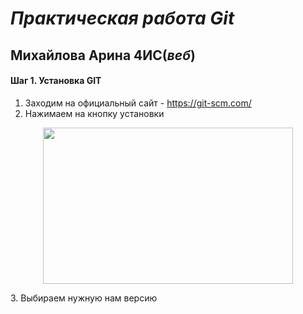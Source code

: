 # *Практическая работа Git*
## Михайлова Арина 4ИС(*веб*)
#### Шаг 1. Установка GIT
1. Заходим на официальный сайт - https://git-scm.com/
2. Нажимаем на кнопку установки
<p align="center">
  <img width="400" height="250" src="file:///C:/Users/IS/Desktop/git_Mihaylova/img.png">
</p>
3. Выбираем нужную нам версию


   

